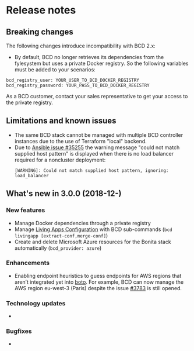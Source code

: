 # Release notes

## Breaking changes

The following changes introduce incompatibility with BCD 2.x:

* By default, BCD no longer retrieves its dependencies from the fylesystem but uses a private Docker registry. So the following variables must be added to your scenarios:
```
bcd_registry_user: YOUR_USER_TO_BCD_DOCKER_REGISTRY
bcd_registry_password: YOUR_PASS_TO_BCD_DOCKER_REGISTRY
```
As a BCD customer, contact your sales representative to get your access to the private registry.

## Limitations and known issues

* The same BCD stack cannot be managed with multiple BCD controller instances due to the use of Terraform "local" backend.
* Due to [Ansible issue #35255](https://github.com/ansible/ansible/issues/35255) the warning message "could not match supplied host pattern" is displayed when there is no load balancer required for a noncluster deployment:
  ```
  [WARNING]: Could not match supplied host pattern, ignoring: load_balancer
  ```

## What's new in 3.0.0 (2018-12-)

### New features

* Manage Docker dependencies through a private registry
* Manage [Living Apps Configuration](livingapp_manage_configuration.md) with BCD sub-commands (`bcd livingapp [extract-conf,merge-conf]`)
* Create and delete Microsoft Azure resources for the Bonita stack automatically (`bcd_provider: azure`)

### Enhancements

* Enabling endpoint heuristics to guess endpoints for AWS regions that aren’t integrated yet into [boto](http://docs.pythonboto.org). For example, BCD can now manage the AWS region eu-west-3 (Paris) despite the issue [#3783](https://github.com/boto/boto/issues/3783) is still opened.

### Technology updates

*

### Bugfixes

*
